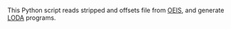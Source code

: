 This Python script reads stripped and offsets file from [OEIS](https://oeis.org), and generate [LODA](https://loda-lang.org/) programs.
